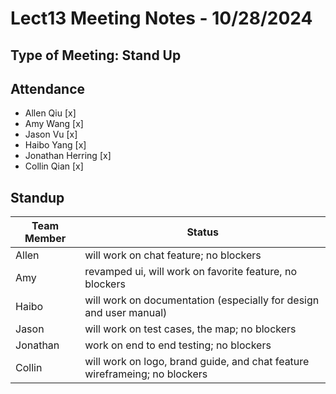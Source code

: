# Lect13 Meeting Notes - 10/28/2024

## Type of Meeting: Stand Up

## Attendance

- Allen Qiu [x]
- Amy Wang [x]
- Jason Vu [x]
- Haibo Yang [x]
- Jonathan Herring [x]
- Collin Qian [x]

## Standup

| Team Member | Status                                                                     |
| ----------- | -------------------------------------------------------------------------- |
| Allen       | will work on chat feature; no blockers                                     |
| Amy         | revamped ui, will work on favorite feature, no blockers                    |
| Haibo       | will work on documentation (especially for design and user manual)         |
| Jason       | will work on test cases, the map; no blockers                              |
| Jonathan    | work on end to end testing; no blockers                                    |
| Collin      | will work on logo, brand guide, and chat feature wireframeing; no blockers |
